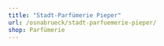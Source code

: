 ```yaml
---
title: "Stadt-Parfümerie Pieper"
url: /osnabrueck/stadt-parfuemerie-pieper/
shop: Parfümerie
---
```

